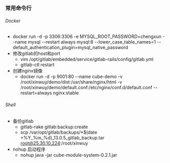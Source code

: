 ###  常用命令行
###### Docker
- docker run -d -p 3306:3306  -e MYSQL_ROOT_PASSWORD=chengxun --name mysql --restart always mysql:8 --lower_case_table_names=1 --default_authentication_plugin=mysql_native_password
- 修改gitlab的host和port
  - vim /opt/gitlab/embedded/service/gitlab-rails/config/gitlab.yml
  - gitlab-ctl restart
- 创建nginx镜像
  - docker run -d -p 9001:80 --name cube-demo -v /root/xinwuy/demo/dist:/usr/share/nginx/html -v /root/xinwuy/demo/default.conf:/etc/nginx/conf.d/default.conf --restart=always nginx:stable
###### Shell
- 备份gitlab
  - gitlab-rake gitlab:backup:create
  - scp /var/opt/gitlab/backups/*$(date +%Y_%m_%d)_13.0.5_gitlab_backup.tar root@25.30.10.224:/root/xinwuy
- nohup 启动程序
  - nohup java -jar cube-module-system-0.2.1.jar
